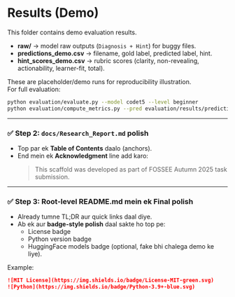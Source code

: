 # Results (Demo)

This folder contains demo evaluation results.

- **raw/** → model raw outputs (`Diagnosis + Hint`) for buggy files.
- **predictions_demo.csv** → filename, gold label, predicted label, hint.
- **hint_scores_demo.csv** → rubric scores (clarity, non-revealing, actionability, learner-fit, total).

These are placeholder/demo runs for reproducibility illustration.  
For full evaluation:  

```bash
python evaluation/evaluate.py --model codet5 --level beginner
python evaluation/compute_metrics.py --pred evaluation/results/predictions_codet5.csv
```

---

### ✅ Step 2: `docs/Research_Report.md` polish
- Top par ek **Table of Contents** daalo (anchors).
- End mein ek **Acknowledgment** line add karo:
  > This scaffold was developed as part of FOSSEE Autumn 2025 task submission.

---

### ✅ Step 3: Root-level README.md mein ek **Final polish**
- Already tumne TL;DR aur quick links daal diye.
- Ab ek aur **badge-style polish** daal sakte ho top pe:
  - License badge
  - Python version badge
  - HuggingFace models badge (optional, fake bhi chalega demo ke liye).

Example:
```markdown
![MIT License](https://img.shields.io/badge/License-MIT-green.svg)
![Python](https://img.shields.io/badge/Python-3.9+-blue.svg)
